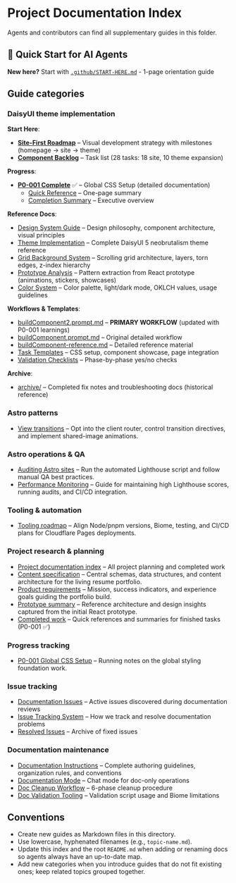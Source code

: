 # Project Documentation Index

Agents and contributors can find all supplementary guides in this folder.

## 🚀 Quick Start for AI Agents

**New here?** Start with [`.github/START-HERE.md`](../.github/START-HERE.md) - 1-page orientation guide

## Guide categories

### DaisyUI theme implementation

**Start Here**:
- **[Site-First Roadmap](./site-first-roadmap.md)** – Visual development strategy with milestones (homepage → site → theme)
- **[Component Backlog](./component-backlog.md)** – Task list (28 tasks: 18 site, 10 theme expansion)

**Progress**:
- **[P0-001 Complete](./progress/p0-001.md)** ✅ – Global CSS Setup (detailed documentation)
  - [Quick Reference](./project/completed-work/p0-001-quick-reference.md) – One-page summary
  - [Completion Summary](./project/completed-work/p0-001-complete.md) – Executive overview

**Reference Docs**:
- [Design System Guide](./design-system/guide.md) – Design philosophy, component architecture, visual principles
- [Theme Implementation](./design-system/implementation.md) – Complete DaisyUI 5 neobrutalism theme reference
- [Grid Background System](./design-system/grid-background-system.md) – Scrolling grid architecture, layers, torn edges, z-index hierarchy
- [Prototype Analysis](./design-system/prototype-analysis.md) – Pattern extraction from React prototype (animations, stickers, showcases)
- [Color System](./design-system/colors.md) – Color palette, light/dark mode, OKLCH values, usage guidelines

**Workflows & Templates**:
- [buildComponent2.prompt.md](../.github/prompts/buildComponent2.prompt.md) – **PRIMARY WORKFLOW** (updated with P0-001 learnings)
- [buildComponent.prompt.md](../.github/prompts/buildComponent.prompt.md) – Original detailed workflow
- [buildComponent-reference.md](../.github/prompts/buildComponent-reference.md) – Detailed reference material
- [Task Templates](../.github/templates/) – CSS setup, component showcase, page integration
- [Validation Checklists](../.github/VALIDATION.md) – Phase-by-phase yes/no checks

**Archive**:
- [archive/](./archive/) – Completed fix notes and troubleshooting docs (historical reference)

### Astro patterns

- [View transitions](./astro/view-transitions.md) – Opt into the client router, control transition directives, and implement shared-image animations.

### Astro operations & QA

- [Auditing Astro sites](./astro/auditing.md) – Run the automated Lighthouse script and follow manual QA best practices.
- [Performance Monitoring](./project/performance-monitoring.md) – Guide for maintaining high Lighthouse scores, running audits, and CI/CD integration.

### Tooling & automation

- [Tooling roadmap](./project/tooling-roadmap.md) – Align Node/pnpm versions, Biome, testing, and CI/CD plans for Cloudflare Pages deployments.

### Project research & planning

- [Project documentation index](./project/README.md) – All project planning and completed work
- [Content specification](./project/content-specification.md) – Central schemas, data structures, and content architecture for the living resume portfolio.
- [Product requirements](./project/prd.md) – Mission, success indicators, and experience goals guiding the portfolio build.
- [Prototype summary](./project/prototype-details.md) – Reference architecture and design insights captured from the initial React prototype.
- [Completed work](./project/completed-work/) – Quick references and summaries for finished tasks (P0-001 ✅)

### Progress tracking

- [P0-001 Global CSS Setup](./progress/p0-001.md) – Running notes on the global styling foundation work.

### Issue tracking

- [Documentation Issues](./issues/documentation-issues.md) – Active issues discovered during documentation reviews
- [Issue Tracking System](./issues/README.md) – How we track and resolve documentation problems
- [Resolved Issues](./issues/resolved-issues.md) – Archive of fixed issues

### Documentation maintenance

- [Documentation Instructions](../.github/instructions/documentation.instructions.md) – Complete authoring guidelines, organization rules, and conventions
- [Documentation Mode](../.github/chatmodes/Documentation.chatmode.md) – Chat mode for doc-only operations
- [Doc Cleanup Workflow](../.github/prompts/docCleanup.prompt.md) – 6-phase cleanup procedure
- [Doc Validation Tooling](./project/tooling-doc-validation.md) – Validation script usage and Biome limitations

## Conventions

- Create new guides as Markdown files in this directory.
- Use lowercase, hyphenated filenames (e.g., `topic-name.md`).
- Update this index and the root `README.md` when adding or renaming docs so agents always have an up-to-date map.
- Add new categories when you introduce guides that do not fit existing ones; keep related topics grouped together.
